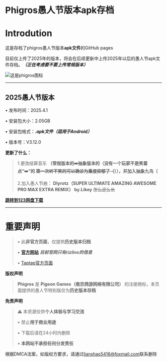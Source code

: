 # Phigros愚人节版本apk存档
# Introdution
这是存档了phigros愚人节版本**apk文件**的GitHub pages

目前仅上传了2025年的版本，将会在后续更新中上传2025年以后的愚人节apk文件存档。***（正在考虑要不要上传常规版本）***

![这是phigros图标](https://img.tapimg.com/market/images/9000b8b031deabbd424b7f2f530ee162.png/appicon_m?t=1)

***

## 2025愚人节版本
• 发布时间：2025.4.1

• 安装包大小：2.05GB

• 安装包格式：***.apk文件（适用于Android）***

• 版本号：V3.12.0

**更新了什么：**
> 1.更改结算音乐 **（常规版本的➡️抽象版本的（没有一个玩家不是笑着点“➡️”的 ~~第一次听不笑的可以确诊为重度抑郁了（~~）），并加入抽象九鸟（**
>
> 2.加入愚人节曲： **Dlyrotz（SUPER ULTIMATE AMAZING AWESOME PRO MAX EXTRA REMIX） by.Likey** ~~怎么这么长~~

**[跳转到123网盘下载](https://www.123865.com/s/B0NFTd-Cr3Nh)**

***

# 重要声明

> • 此**非官方页面**，仅提供**历史版本归档**
>
> • **[官方网站](https://pigeongames.net/#bbst)** ***目前官网只有rizline的信息***
>
> • [Taptap官方页面](https://www.taptap.cn/app/165287)

**版权声明**
>
> **Phigros** 是 **Pigeon Games（南京鸽游网络有限公司）** 的注册商标，本页面提供的愚人节特别版仅为**历史版本存档**

**免责声明**
>
> ⚠ 本资源仅供**个人体验与学习交流**
>
> • 禁止**用于商业用途**
>
> • 下载后请在24小时内删除
>
> • **本网站不承担任何分发责任**

根据DMCA法案，如版权方要求，请通过<lianshao5416@foxmail.com>联系删除
